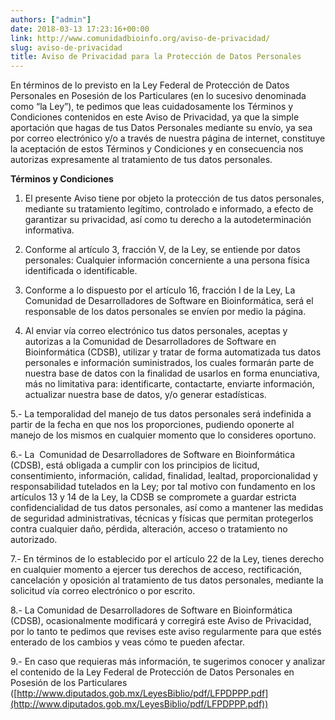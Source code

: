 ```yaml
---
authors: ["admin"]
date: 2018-03-13 17:23:16+00:00
link: http://www.comunidadbioinfo.org/aviso-de-privacidad/
slug: aviso-de-privacidad
title: Aviso de Privacidad para la Protección de Datos Personales
---
```


En términos de lo previsto en la Ley Federal de Protección de Datos Personales en Posesión de los Particulares (en lo sucesivo denominada como “la Ley”), te pedimos que leas cuidadosamente los Términos y Condiciones contenidos en este Aviso de Privacidad, ya que la simple aportación que hagas de tus Datos Personales mediante su envío, ya sea por correo electrónico y/o a través de nuestra página de internet, constituye la aceptación de estos Términos y Condiciones y en consecuencia nos autorizas expresamente al tratamiento de tus datos personales.

**Términos y Condiciones**

1. El presente Aviso tiene por objeto la protección de tus datos personales, mediante su tratamiento legítimo, controlado e informado, a efecto de garantizar su privacidad, así como tu derecho a la autodeterminación informativa.

2. Conforme al artículo 3, fracción V, de la Ley, se entiende por datos personales: Cualquier información concerniente a una persona física identificada o identificable.

3. Conforme a lo dispuesto por el artículo 16, fracción I de la Ley, La Comunidad de Desarrolladores de Software en Bioinformática, será el responsable de los datos personales se envíen por medio la página.

4. Al enviar vía correo electrónico tus datos personales, aceptas y autorizas a la Comunidad de Desarrolladores de Software en Bioinformática (CDSB), utilizar y tratar de forma automatizada tus datos personales e información suministrados, los cuales formarán parte de nuestra base de datos con la finalidad de usarlos en forma enunciativa, más no limitativa para: identificarte, contactarte, enviarte información, actualizar nuestra base de datos, y/o generar estadísticas.

5.- La temporalidad del manejo de tus datos personales será indefinida a partir de la fecha en que nos los proporciones, pudiendo oponerte al manejo de los mismos en cualquier momento que lo consideres oportuno.

6.- La  Comunidad de Desarrolladores de Software en Bioinformática (CDSB), está obligada a cumplir con los principios de licitud, consentimiento, información, calidad, finalidad, lealtad, proporcionalidad y responsabilidad tutelados en la Ley; por tal motivo con fundamento en los artículos 13 y 14 de la Ley, la CDSB se compromete a guardar estricta confidencialidad de tus datos personales, así como a mantener las medidas de seguridad administrativas, técnicas y físicas que permitan protegerlos contra cualquier daño, pérdida, alteración, acceso o tratamiento no autorizado.

7.- En términos de lo establecido por el artículo 22 de la Ley, tienes derecho en cualquier momento a ejercer tus derechos de acceso, rectificación, cancelación y oposición al tratamiento de tus datos personales, mediante la solicitud vía correo electrónico o por escrito.

8.- La Comunidad de Desarrolladores de Software en Bioinformática (CDSB), ocasionalmente modificará y corregirá este Aviso de Privacidad, por lo tanto te pedimos que revises este aviso regularmente para que estés enterado de los cambios y veas cómo te pueden afectar.

9.- En caso que requieras más información, te sugerimos conocer y analizar el contenido de la Ley Federal de Protección de Datos Personales en Posesión de los Particulares ([http://www.diputados.gob.mx/LeyesBiblio/pdf/LFPDPPP.pdf](http://www.diputados.gob.mx/LeyesBiblio/pdf/LFPDPPP.pdf))
